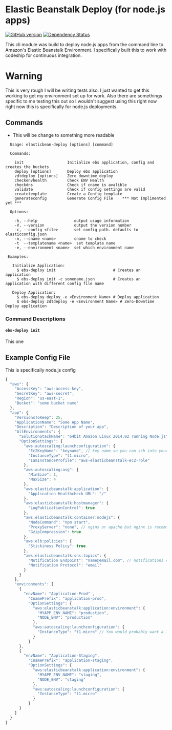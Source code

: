 # Elastic Beanstalk Deploy (for node.js apps)

[![GitHub version](https://badge.fury.io/gh/efernie%2Felasticbean-deploy.png)](http://badge.fury.io/gh/efernie%2Felasticbean-deploy)
[![Dependency Status](https://gemnasium.com/efernie/elasticbean-deploy.svg)](https://gemnasium.com/efernie/elasticbean-deploy)

This cli module was build to deploy node.js apps from the command line to Amazon's Elastic Beanstalk Environment. I specifically built this to work with codeship for continuous integration.

# Warning
This is very rough I will be writing tests also. I just wanted to get this working to get my environment set up for work. Also there are somethings specific to me testing this out so I wouldn't suggest using this right now
right now this is specifically for node.js deployments.

## Commands
* This will be change to something more readable

```shell
  Usage: elasticbean-deploy [options] [command]

  Commands:

    init                   Initialize ebs application, config and creates the buckets
    deploy [options]       Deploy ebs application
    zdtdeploy [options]    Zero downtime deploy
    checkenvhealth         Check ENV Health
    checkdns               Check if cname is avalible
    validate               Check if config settings are valid
    createtemplate         Create a Config template
    generateconfig         Generate Config File    *** Not Implimented yet ***

  Options:

    -h, --help                output usage information
    -V, --version             output the version number
    -c, --config <file>       set config path. defaults to elasticconfig.json
    -n, --cname <name>        cname to check
    -t  --templatename <name>  set template name
    -e, --environment <name>  set which environment name

 Examples:

   Initialize Application:
     $ ebs-deploy init                         # Creates an application
     $ ebs-deploy init -c somename.json        # Creates an application with different config file name

   Deploy Application:
     $ ebs-deploy deploy -e <Environment Name> # Deploy application
     $ ebs-deploy zdtdeploy -e <Environment Name> # Zero-Downtime Deploy application

```

### Command Descriptions

#### ```ebs-deploy init```
This one


## Example Config File

This is specifically node.js config

```javascript
{
  "aws": {
    "AccessKey": "aws-access-key",
    "SecretKey": "aws-secret",
    "Region": "us-east-1",
    "Bucket": "some bucket name"
  },
  "app": {
    "VersionsToKeep": 25,
    "ApplicationName": "Some App Name",
    "Description": "Description of your app",
    "AllEnvironments": {
      "SolutionStackName": "64bit Amazon Linux 2014.02 running Node.js",
      "OptionSettings": {
        "aws:autoscaling:launchconfiguration": {
          "Ec2KeyName": "keyname", // key name so you can ssh into your instances
          "InstanceType": "t1.micro",
          "IamInstanceProfile": "aws-elasticbeanstalk-ec2-role"
        },
        "aws:autoscaling:asg": {
          "MinSize": 1,
          "MaxSize": 4
        },
        "aws:elasticbeanstalk:application": {
          "Application Healthcheck URL": "/"
        },
        "aws:elasticbeanstalk:hostmanager": {
          "LogPublicationControl": true
        },
        "aws:elasticbeanstalk:container:nodejs": {
          "NodeCommand": "npm start",
          "ProxyServer": "none", // nginx or apache but nginx is recommended
          "GzipCompression": true
        },
        "aws:elb:policies": {
          "Stickiness Policy": true
        },
        "aws:elasticbeanstalk:sns:topics": {
          "Notification Endpoint": "name@email.com", // notifications email
          "Notification Protocol": "email"
        }
      }
    },
    "environments": [
      {
        "envName": "Application-Prod" ,
          "CnamePrefix": "application-prod",
          "OptionSettings": {
            "aws:elasticbeanstalk:application:environment": {
              "MYAPP_ENV_NAME": "production",
              "NODE_ENV": "production"
            },
            "aws:autoscaling:launchconfiguration": {
              "InstanceType": "t1.micro" // You would probably want a little something bigger than a micro
            }
          }
      },
      {
        "envName": "Application-Staging",
          "CnamePrefix": "application-staging",
          "OptionSettings": {
            "aws:elasticbeanstalk:application:environment": {
              "MYAPP_ENV_NAME": "staging",
              "NODE_ENV": "staging"
            },
            "aws:autoscaling:launchconfiguration": {
              "InstanceType": "t1.micro"
            }
          }
      }
    ]
  }
}

```
